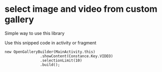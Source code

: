 # select image and video from custom gallery

Simple way to use this library

Use this snipped code in activity or fragment 

``` 
new OpenGalleryBuilder(MainActivity.this)
                .showContent(Constance.Key.VIDEO)
                .selectionLimit(10)
                .build();
```
 
